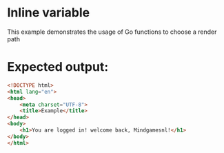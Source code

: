 # Inline variable
This example demonstrates the usage of Go functions to choose a render path

# Expected output:
```html
<!DOCTYPE html>
<html lang="en">
<head>
    <meta charset="UTF-8">
    <title>Example</title>
</head>
<body>
    <h1>You are logged in! welcome back, Mindgamesnl!</h1>
</body>
</html>
```